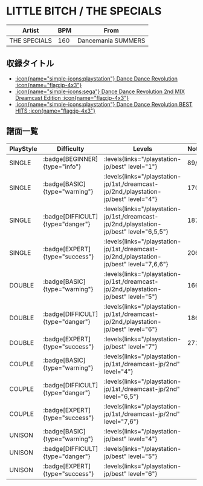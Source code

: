 # LITTLE BITCH / THE SPECIALS

|Artist|BPM|From|
|------|---|----|
|THE SPECIALS|160|Dancemania SUMMERS|

## 収録タイトル

- [:icon{name="simple-icons:playstation"} Dance Dance Revolution :icon{name="flag:jp-4x3"}](/playstation-jp/1st)
- [:icon{name="simple-icons:sega"} Dance Dance Revolution 2nd MIX Dreamcast Edition :icon{name="flag:jp-4x3"}](/dreamcast-jp/2nd)
- [:icon{name="simple-icons:playstation"} Dance Dance Revolution BEST HITS :icon{name="flag:jp-4x3"}](/playstation-jp/best)

## 譜面一覧

|PlayStyle|Difficulty|Levels|Notes|Movie|
|---------|----------|------|-----|-----|
|SINGLE| :badge[BEGINNER]{type="info"}| :levels{links="/playstation-jp/best" level="1"}|89/0||
|SINGLE| :badge[BASIC]{type="warning"}| :levels{links="/playstation-jp/1st,/dreamcast-jp/2nd,/playstation-jp/best" level="4"}|170/0||
|SINGLE| :badge[DIFFICULT]{type="danger"}| :levels{links="/playstation-jp/1st,/dreamcast-jp/2nd,/playstation-jp/best" level="6,5,5"}|187/0||
|SINGLE| :badge[EXPERT]{type="success"}| :levels{links="/playstation-jp/1st,/dreamcast-jp/2nd,/playstation-jp/best" level="7,6,6"}|206/0||
|DOUBLE| :badge[BASIC]{type="warning"}| :levels{links="/playstation-jp/1st,/dreamcast-jp/2nd,/playstation-jp/best" level="5"}|166/0||
|DOUBLE| :badge[DIFFICULT]{type="danger"}| :levels{links="/playstation-jp/1st,/dreamcast-jp/2nd,/playstation-jp/best" level="6"}|186/0||
|DOUBLE| :badge[EXPERT]{type="success"}| :levels{links="/playstation-jp/best" level="7"}|271/0||
|COUPLE| :badge[BASIC]{type="warning"}| :levels{links="/playstation-jp/1st,/dreamcast-jp/2nd" level="4"}|||
|COUPLE| :badge[DIFFICULT]{type="danger"}| :levels{links="/playstation-jp/1st,/dreamcast-jp/2nd" level="6,5"}|||
|COUPLE| :badge[EXPERT]{type="success"}| :levels{links="/playstation-jp/1st,/dreamcast-jp/2nd" level="7,6"}|||
|UNISON| :badge[BASIC]{type="warning"}| :levels{links="/playstation-jp/best" level="4"}|||
|UNISON| :badge[DIFFICULT]{type="danger"}| :levels{links="/playstation-jp/best" level="5"}|||
|UNISON| :badge[EXPERT]{type="success"}| :levels{links="/playstation-jp/best" level="6"}|||
